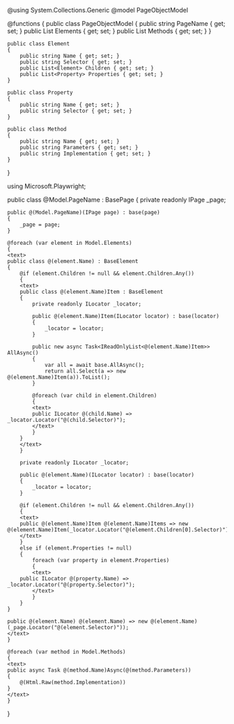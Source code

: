 @using System.Collections.Generic
@model PageObjectModel

@functions {
    public class PageObjectModel
    {
        public string PageName { get; set; }
        public List<Element> Elements { get; set; }
        public List<Method> Methods { get; set; }
    }

    public class Element
    {
        public string Name { get; set; }
        public string Selector { get; set; }
        public List<Element> Children { get; set; }
        public List<Property> Properties { get; set; }
    }

    public class Property
    {
        public string Name { get; set; }
        public string Selector { get; set; }
    }

    public class Method
    {
        public string Name { get; set; }
        public string Parameters { get; set; }
        public string Implementation { get; set; }
    }
}

using Microsoft.Playwright;

public class @Model.PageName : BasePage
{
    private readonly IPage _page;

    public @(Model.PageName)(IPage page) : base(page)
    {
        _page = page;
    }

    @foreach (var element in Model.Elements)
    {
    <text>
    public class @(element.Name) : BaseElement
    {
        @if (element.Children != null && element.Children.Any())
        {
        <text>
        public class @(element.Name)Item : BaseElement
        {
            private readonly ILocator _locator;

            public @(element.Name)Item(ILocator locator) : base(locator)
            {
                _locator = locator;
            }

            public new async Task<IReadOnlyList<@(element.Name)Item>> AllAsync()
            {
                var all = await base.AllAsync();
                return all.Select(a => new @(element.Name)Item(a)).ToList();
            }

            @foreach (var child in element.Children)
            {
            <text>
            public ILocator @(child.Name) => _locator.Locator("@(child.Selector)");
            </text>
            }
        }
        </text>
        }

        private readonly ILocator _locator;

        public @(element.Name)(ILocator locator) : base(locator)
        {
            _locator = locator;
        }

        @if (element.Children != null && element.Children.Any())
        {
        <text>
        public @(element.Name)Item @(element.Name)Items => new @(element.Name)Item(_locator.Locator("@(element.Children[0].Selector)"));
        </text>
        }
        else if (element.Properties != null)
        {
            foreach (var property in element.Properties)
            {
            <text>
        public ILocator @(property.Name) => _locator.Locator("@(property.Selector)");
            </text>
            }
        }
    }

    public @(element.Name) @(element.Name) => new @(element.Name)(_page.Locator("@(element.Selector)"));
    </text>
    }

    @foreach (var method in Model.Methods)
    {
    <text>
    public async Task @(method.Name)Async(@(method.Parameters))
    {
        @(Html.Raw(method.Implementation))
    }
    </text>
    }
}